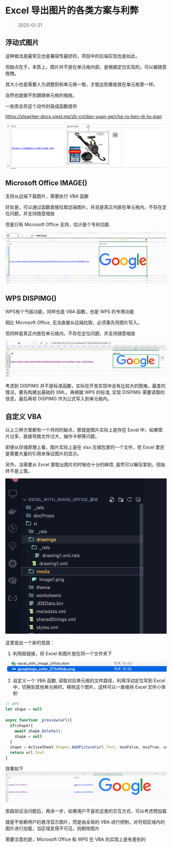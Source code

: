 # Excel 导出图片的各类方案与利弊
> 2025-01-21


## 浮动式图片
这种做法是最常见也是兼容性最好的，项目中的后端实现也是如此。

但缺点在于，本质上，图片并不是在单元格内部，是根据定位实现的，可以被随意拖拽。

其大小也是需要人为调整到和单元格一致，才能达到像是放在单元格里一样。

自然也就做不到跟随单元格的缩放。

一些库会将这个动作封装成函数提供

https://xlswriter-docs.viest.me/zh-cn/dan-yuan-ge/cha-ru-ben-di-tu-pian

![image](../assets/9e2719a1-1e69-48f5-8747-e1f9a1a12a10.png)

## Microsoft Office IMAGE()

支持从远端下载图片，需要执行 VBA 函数

好处是，可以通过函数直接拉取远端图片，并且是真正内嵌在单元格内，不存在定位问题，并支持随意缩放

但是只有 Microsoft Office 支持，估计是个专利功能

![image](../assets/57812c9a-3961-4b7d-8df6-72272ac9c3c1.gif)

## WPS DISPIMG()
WPS有个丐版功能，同样也是 VBA 函数，也是 WPS 的专用功能

相比 Microsoft Office, 无法直接从远端拉取，必须事先将图片写入。

但同样是真正内嵌在单元格内，不存在定位问题，并支持随意缩放

![image](../assets/96a60797-443b-492f-a0a3-3ac52396732a.gif)

考虑到 DISPIMG 并不是标准函数，实际在开发实现中会有比较大的困难。最差的情况，要先构建出基础的 XML，再根据 WPS 的标准, 实现 DISPIMG 需要读取的信息，最后再将 DISPIMG 作为公式写入到单元格内。

## 自定义 VBA

以上三种方案都有一个共同的缺点，那就是图片实际上是存在 Excel 中，如果图片过多，直接导致文件过大，操作卡顿等问题。

即便从存储原理上看，图片实际上是在 xlsx 压缩包里的一个文件，但 Excel 里还是需要大量的引用来保证图片的显示。

另外，当需要从 Excel 里取出图片的时候也十分的麻烦, 虽然可以解压拿到，但始终不是上策。

![image](../assets/94f706bc-2205-41bd-9021-a6112c356f08.png)

这里提出一个新的思路：

1. 利用超链接，将 Excel 和图片放在同一个文件夹下

![image](../assets/673a1d95-f280-47e0-a03f-7787a63fba24.png)

2. 自定义一个 VBA 函数, 读取对应单元格的文件路径，利用浮动定位写到 Excel 中，切换到其他单元格时，移除这个图片，这样可以一直维持 Excel 文件小体积

```javascript
// WPS
let shape = null

async function _preview(url){
  if(shape){
    await shape.Delete();
    shape = null
  }
  shape = ActiveSheet.Shapes.AddPicture(url.Text, msoFalse, msoTrue, url.Left,  url.Top, -1, -1);
  return url.Text
}
```

效果如下
![image](../assets/e9fdc7ce-457c-4530-a60d-0bcce7d28918.gif)

思路验证没问题后，再进一步，如果用户不喜欢这类的交互方式，可以考虑预加载

就是不依赖用户的悬浮显示图片，而是由全局的 VBA 进行控制，对可视区域内的图片进行加载，当区域变得不可见，则剔除图片

需要注意的是，Microsoft Office 和 WPS 在 VBA 的实现上是有差别的

